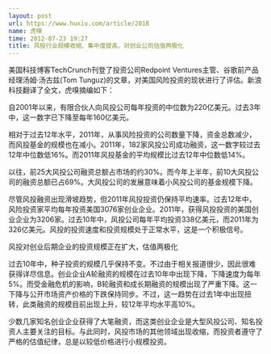 ```yaml
---
layout: post
url: https://www.huxiu.com/article/2018
name: 虎嗅
time: 2012-07-23 19:27
title: 风投行业规模收缩、集中度提高，对创业公司估值两极化
---
```

美国科技博客TechCrunch刊登了投资公司Redpoint Ventures主管、谷歌前产品经理汤姆·汤古兹(Tom Tunguz)的文章，对美国风险投资的现状进行了评估。新浪科技翻译了全文，虎嗅摘编如下：

自2001年以来，有限合伙人向风投公司每年投资的中位数为220亿美元。过去3年中，这一数字已下降至每年160亿美元。

相对于过去12年水平，2011年，从事风险投资的公司数量下降，资金总数减少，而风投基金的规模也在减小。2011年，182家风投公司成功融资，这一数字较过去12年中位数低16%。而2011年风投基金的平均规模比过去12年中位数低14%。

以往，前25大风投公司融资总额占市场的约30%。而今年上半年，前10大风投公司的融资总额已占69%。大风投公司的发展意味着小风投公司的基金规模下降。

尽管风投融资出现滑坡趋势，但2011年风投投资仍保持平均速率。过去12年中，风险投资家平均每年投资美国3076家创业企业。2011年，获得风投投资的美国创业企业为3206家。过去10年中，风投公司每年平均投资338亿美元，而2011年为326亿美元。风投的投资速度和投资规模处于正常水平，这是一个积极信号。

风投对创业后期企业的投资规模正在扩大，估值两极化

过去10年中，种子投资的规模几乎保持不变。不过由于相关报道很少，因此很难获得详尽信息。创业企业A轮融资的规模在过去10年中出现下降，下降速度为每年5%。而受金融危机的影响，B轮融资和成长期融资的规模出现了严重下降。这一下降与公开市场资产价格的下跌保持同步。不过，这一趋势在过去1年中出现扭转，此类融资的规模目前出现上升，较12年平均水平高10%。

少数几家知名创业企业获得了大笔融资，而这类创业企业是大型风投公司、知名投资人主要关注的目标。与此同时，风投市场的其他领域出现收缩，而投资者遵守了严格的估值纪律，总是以较低价格进行小规模投资。

